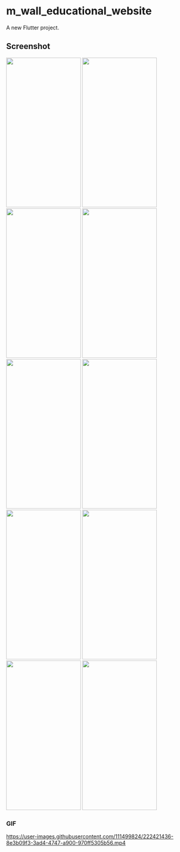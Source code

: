 # m_wall_educational_website

A new Flutter project.

## Screenshot
<img src="https://user-images.githubusercontent.com/111499824/222420741-9129ea07-d26d-4064-a880-801fec129293.jpg" alt="" data-canonical-src="https://gyazo.com/eb5c5741b6a9a16c692170a41a49c858.png" width="200" height="400" />        <img src="https://user-images.githubusercontent.com/111499824/222420743-38c142b9-5c7d-4e45-a97b-c507b6f32527.jpg" alt="" data-canonical-src="https://gyazo.com/eb5c5741b6a9a16c692170a41a49c858.png" width="200" height="400" />
<img src="https://user-images.githubusercontent.com/111499824/222420746-a7fecc5f-e7db-4e8a-9048-cb94e45229cb.jpg" alt="" data-canonical-src="https://gyazo.com/eb5c5741b6a9a16c692170a41a49c858.png" width="200" height="400" />        <img src="https://user-images.githubusercontent.com/111499824/222420751-ffad8c94-befa-466f-9d76-0f0d8143fca9.jpg" alt="" data-canonical-src="https://gyazo.com/eb5c5741b6a9a16c692170a41a49c858.png" width="200" height="400" />
<img src="https://user-images.githubusercontent.com/111499824/222420755-53010127-5430-4ead-bd1a-fbdc2d802a6e.jpg" alt="" data-canonical-src="https://gyazo.com/eb5c5741b6a9a16c692170a41a49c858.png" width="200" height="400" />        <img src="https://user-images.githubusercontent.com/111499824/222420760-095c8bf7-d106-4de9-a7f6-d6ef22257f68.jpg" alt="" data-canonical-src="https://gyazo.com/eb5c5741b6a9a16c692170a41a49c858.png" width="200" height="400" />
<img src="https://user-images.githubusercontent.com/111499824/222420766-2a9f06a4-9d64-4ad8-9460-a1e5a4e16e9b.jpg" alt="" data-canonical-src="https://gyazo.com/eb5c5741b6a9a16c692170a41a49c858.png" width="200" height="400" />        <img src="https://user-images.githubusercontent.com/111499824/222420773-137ca23c-ce94-4931-9746-428c03ba035a.jpg" alt="" data-canonical-src="https://gyazo.com/eb5c5741b6a9a16c692170a41a49c858.png" width="200" height="400" />
<img src="https://user-images.githubusercontent.com/111499824/222420778-01a17f01-da5b-44b3-8fa9-4429ab00c61b.jpg" alt="" data-canonical-src="https://gyazo.com/eb5c5741b6a9a16c692170a41a49c858.png" width="200" height="400" />        <img src="https://user-images.githubusercontent.com/111499824/222421841-5ba41769-b841-48d4-9187-e1ab8e0cacda.jpg" alt="" data-canonical-src="https://gyazo.com/eb5c5741b6a9a16c692170a41a49c858.png" width="200" height="400" />


### GIF
https://user-images.githubusercontent.com/111499824/222421436-8e3b09f3-3ad4-4747-a900-970ff5305b56.mp4


